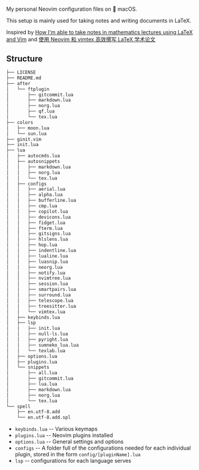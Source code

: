 #

My personal Neovim configuration files on &#63743; macOS.

This setup is mainly used for taking notes and writing documents in LaTeX.

Inspired by [How I'm able to take notes in mathematics lectures using LaTeX and Vim](https://castel.dev/post/lecture-notes-1/)
and [使用 Neovim 和 vimtex 高效撰写 LaTeX 学术论文](https://sspai.com/post/64080)

## Structure

```txt
├── LICENSE
├── README.md
├── after
│   └── ftplugin
│       ├── gitcommit.lua
│       ├── markdown.lua
│       ├── norg.lua
│       ├── qf.lua
│       └── tex.lua
├── colors
│   ├── moon.lua
│   └── sun.lua
├── ginit.vim
├── init.lua
├── lua
│   ├── autocmds.lua
│   ├── autosnippets
│   │   ├── markdown.lua
│   │   ├── norg.lua
│   │   └── tex.lua
│   ├── configs
│   │   ├── aerial.lua
│   │   ├── alpha.lua
│   │   ├── bufferline.lua
│   │   ├── cmp.lua
│   │   ├── copilot.lua
│   │   ├── devicons.lua
│   │   ├── fidget.lua
│   │   ├── fterm.lua
│   │   ├── gitsigns.lua
│   │   ├── hlslens.lua
│   │   ├── hop.lua
│   │   ├── indentline.lua
│   │   ├── lualine.lua
│   │   ├── luasnip.lua
│   │   ├── neorg.lua
│   │   ├── notify.lua
│   │   ├── nvimtree.lua
│   │   ├── session.lua
│   │   ├── smartpairs.lua
│   │   ├── surround.lua
│   │   ├── telescope.lua
│   │   ├── treesitter.lua
│   │   └── vimtex.lua
│   ├── keybinds.lua
│   ├── lsp
│   │   ├── init.lua
│   │   ├── null-ls.lua
│   │   ├── pyright.lua
│   │   ├── sumneko_lua.lua
│   │   └── texlab.lua
│   ├── options.lua
│   ├── plugins.lua
│   └── snippets
│       ├── all.lua
│       ├── gitcommit.lua
│       ├── lua.lua
│       ├── markdown.lua
│       ├── norg.lua
│       └── tex.lua
└── spell
    ├── en.utf-8.add
    └── en.utf-8.add.spl
```

- `keybinds.lua` -- Various keymaps
- `plugins.lua` -- Neovim plugins installed
- `options.lua` -- General settings and options
- `configs` -- A folder full of the configurations needed for each individual plugin, stored in the form `config/[pluginName].lua`
- `lsp` -- configurations for each language serves
